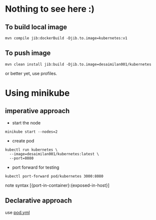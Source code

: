# Nothing to see here :) 

## To build local image
```shell
mvn compile jib:dockerBuild -Djib.to.image=kubernetes:v1
```

## To push image
```shell
mvn clean install jib:build -Djib.to.image=desaimilan001/kubernetes
```

or better yet, use profiles.

# Using minikube

## imperative approach

* start the node
```shell
minikube start --nodes=2
```
* create pod
```shell
kubectl run kubernetes \        
  --image=desaimilan001/kubernetes:latest \
  --port=8080
```

* port forward for testing
```shell
kubectl port-forward pod/kubernetes 3000:8080
```
note
syntax [{port-in-container}:{exposed-in-host}]

## Declarative approach

use [pod.yml](/pod.yml)
